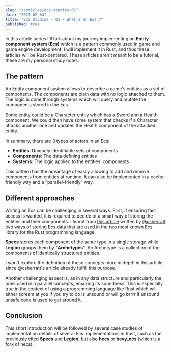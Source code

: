 ```yaml
---
slug: "/articles/ecs-studies-01"
date: "2021-02-04"
title: "ECS Studies - 01 - What's an Ecs ?"
published: true
---
```


In this article series I'll talk about my journey implementing an
**Entity component system (Ecs)** which is a pattern commonly used in game and
game engine development. I will implement it in Rust, and thus these
articles will be Rust-centered. These articles aren't meant to be a tutorial,
these are my personal study notes.


## The pattern

An Entity component system allows to describe a game's entities as a
set of components. The components are plain data with no logic
attached to them. The logic is done through systems which will query
and mutate the components stored in the Ecs.


Some entity could be a Character entity which has a Sword and a Health
component. We could then have some system that checks if a Character
attacks another one and updates the Health component of the attacked entity.


In summary, there are 3 types of actors in an Ecs:
- **Entities**: Uniquely identifiable sets of components
- **Components**: The data defining entities
- **Systems**: The logic applied to the entities' components


This pattern has the advantage of easily allowing to add and remove
components from entities at runtime. It can also be implemented in a
cache-friendly way and a "parallel-friendly" way.


## Different approaches

Writing an Ecs can be challenging in several ways. First, if ensuring
fast access is wanted, it is required to decide of a smart way of
storing the entities and their components. I learnt from [this article](https://csherratt.github.io/blog/posts/specs-and-legion/)
written by [@csherratt](https://github.com/csherratt) two ways of
storing Ecs data that are used in the two most known Ecs library for
the Rust programming language.


**Specs** stores each component of the same type in a single storage while
**Legion** groups them by "**Archetypes**". An Archetype is a collection of
the components of identically structured entities.


I won't explore the definition of these concepts more in depth in this article since
@csherratt's article already fulfill this purpose.


Another challenging aspect is, as in any data structure and particularly
the ones used in a parallel concepts, ensuring its soundness. This is
especially true in the context of using a programming language like
Rust which will either scream at you if you try to do is unsound or
will go brrrr if unsound unsafe code is used to get around it.

## Conclusion

This short introduction will be followed by several case studies of
implementation details of several Ecs implementations in Rust, such as
the previously cited [**Specs**](https://github.com/amethyst/specs) and [**Legion**](https://github.com/amethyst/legion), but also [**hecs**](https://github.com/Ralith/hecs) or [**bevy_ecs**](https://github.com/bevyengine/bevy/tree/master/crates/bevy_ecs)
(which is a fork of hecs).
